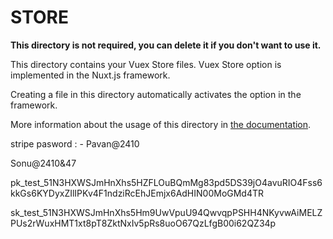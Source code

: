 # STORE

**This directory is not required, you can delete it if you don't want to use it.**

This directory contains your Vuex Store files.
Vuex Store option is implemented in the Nuxt.js framework.

Creating a file in this directory automatically activates the option in the framework.

More information about the usage of this directory in [the documentation](https://nuxtjs.org/guide/vuex-store).

stripe pasword : - Pavan@2410

Sonu@2410&47

pk_test_51N3HXWSJmHnXhs5HZFLOuBQmMg83pd5DS39jO4avuRIO4Fss6kkGs6KYDyxZIlIPKv4F1ndziRcEhJEmjx6AdHIN00MoGMd4TR

sk_test_51N3HXWSJmHnXhs5Hm9UwVpuU94QwvqpPSHH4NKyvwAiMELZPUs2rWuxHMT1xt8pT8ZktNxIv5pRs8uoO67QzLfgB00i62QZ34p